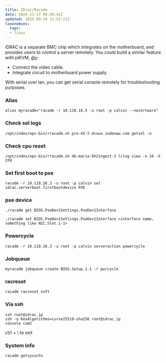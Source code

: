 ```yaml
---
title: IDrac/Racadm
date: 2024-11-17 06:30:42Z
updated: 2025-09-24 11:52:21Z
taxonomies:
  tags:
  - linux
---
```



iDRAC is a separate BMC chip which integrates on the motherboard, and provides users to control a server remotely. You could build a similar feature with piKVM, [diy](https://docs.pikvm.org/v2/):
- Connect the video cable.
- Integrate circuit to motherboard power supply

With serial over lan, you can get serial console remotely for troubleshooting purposes. 

### Alias

```
alias myracadm="racadm -r 10.118.16.5 -u root -p calvin --nocertwarn"
```

### Check sel logs

```
/opt/index/ops-bin/rracadm.sh pro-XX-Y.dcaux.indexww.com getsel -o
```


### Check cpu reset

```
/opt/index/ops-bin/rracadm.sh db-maria-bh2ingest-3 lclog view -n 10 -k CPU
```

### Set first boot to pxe

```
racadm -r 10.118.16.3 -u root -p calvin set idrac.serverboot.firstbootdevice PXE
```

### pxe device

```
./racadm get BIOS.PxeDev1Settings.PxeDev1Interface

./racadm set BIOS.PxeDev1Settings.PxeDev1Interface <interface name, something like NIC.Slot.1-1>
```

### Powercycle

```
racadm -r 10.118.16.3 -u root -p calvin serveraction powercycle
```

### Jobqueue

```
myracadm jobqueue create BIOS.Setup.1-1 -r pwrcycle
```

### racreset

```
racadm racreset soft
```

### Via ssh

```
ssh root@idrac_ip
ssh -o KexAlgorithms=curve25519-sha256 root@idrac_ip
console com2
```

ctrl + \ to exit


### System info

```
racadm getsysinfo
```
